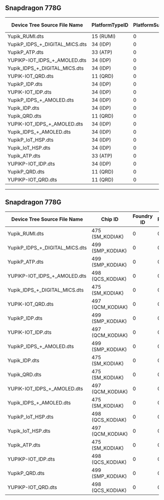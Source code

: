 ## Snapdragon 778G

| Device Tree Source File Name           | PlatformTypeID | PlatformSubTypeID | PlatformSubType | Platform Version | ReservedBits | PanelDetection | DDRSize |
|----------------------------------------|----------------|-------------------|-----------------|------------------|--------------|----------------|---------|
| Yupik_RUMI.dts                         | 15 (RUMI)      | 0                 | 0               | 1.0              | 0            | 0              | 0       |
| YupikP_IDPS_+_DIGITAL_MICS.dts         | 34 (IDP)       | 0                 | 1               | 0.0              | 0            | 0              | 0       |
| YupikP_ATP.dts                         | 33 (ATP)       | 0                 | 0               | 1.0              | 0            | 0              | 0       |
| YUPIKP-IOT_IDPS_+_AMOLED.dts           | 34 (IDP)       | 0                 | 2               | 0.0              | 0            | 0              | 0       |
| Yupik_IDPS_+_DIGITAL_MICS.dts          | 34 (IDP)       | 0                 | 1               | 0.0              | 0            | 0              | 0       |
| YUPIK-IOT_QRD.dts                      | 11 (QRD)       | 0                 | 0               | 1.0              | 0            | 0              | 0       |
| YupikP_IDP.dts                         | 34 (IDP)       | 0                 | 0               | 0.0              | 0            | 0              | 0       |
| YUPIK-IOT_IDP.dts                      | 34 (IDP)       | 0                 | 0               | 0.0              | 0            | 0              | 0       |
| YupikP_IDPS_+_AMOLED.dts               | 34 (IDP)       | 0                 | 2               | 0.0              | 0            | 0              | 0       |
| Yupik_IDP.dts                          | 34 (IDP)       | 0                 | 0               | 0.0              | 0            | 0              | 0       |
| Yupik_QRD.dts                          | 11 (QRD)       | 0                 | 0               | 1.0              | 0            | 0              | 0       |
| YUPIK-IOT_IDPS_+_AMOLED.dts            | 34 (IDP)       | 0                 | 2               | 0.0              | 0            | 0              | 0       |
| Yupik_IDPS_+_AMOLED.dts                | 34 (IDP)       | 0                 | 2               | 0.0              | 0            | 0              | 0       |
| YupikP_IoT_HSP.dts                     | 34 (IDP)       | 0                 | 1               | 0.0              | 0            | 0              | 0       |
| Yupik_IoT_HSP.dts                      | 34 (IDP)       | 0                 | 1               | 0.0              | 0            | 0              | 0       |
| Yupik_ATP.dts                          | 33 (ATP)       | 0                 | 0               | 1.0              | 0            | 0              | 0       |
| YUPIKP-IOT_IDP.dts                     | 34 (IDP)       | 0                 | 0               | 0.0              | 0            | 0              | 0       |
| YupikP_QRD.dts                         | 11 (QRD)       | 0                 | 0               | 1.0              | 0            | 0              | 0       |
| YUPIKP-IOT_QRD.dts                     | 11 (QRD)       | 0                 | 0               | 1.0              | 0            | 0              | 0       |

---

## Snapdragon 778G

| Device Tree Source File Name           | Chip ID                        | Foundry ID | Reserved | PlatformID | RevID         |
|----------------------------------------|--------------------------------|------------|----------|------------|---------------|
| Yupik_RUMI.dts                         | 475 (SM_KODIAK)                | 0          | 0        | 0          | 0.0           |
| YupikP_IDPS_+_DIGITAL_MICS.dts         | 499 (SMP_KODIAK)               | 0          | 0        | 0          | 1.0           |
| YupikP_ATP.dts                         | 499 (SMP_KODIAK)               | 0          | 0        | 0          | 1.0           |
| YUPIKP-IOT_IDPS_+_AMOLED.dts           | 498 (QCS_KODIAK)               | 0          | 0        | 0          | 1.0           |
| Yupik_IDPS_+_DIGITAL_MICS.dts          | 475 (SM_KODIAK)                | 0          | 0        | 0          | 0.0           |
| YUPIK-IOT_QRD.dts                      | 497 (QCM_KODIAK)               | 0          | 0        | 0          | 1.0           |
| YupikP_IDP.dts                         | 499 (SMP_KODIAK)               | 0          | 0        | 0          | 1.0           |
| YUPIK-IOT_IDP.dts                      | 497 (QCM_KODIAK)               | 0          | 0        | 0          | 1.0           |
| YupikP_IDPS_+_AMOLED.dts               | 499 (SMP_KODIAK)               | 0          | 0        | 0          | 1.0           |
| Yupik_IDP.dts                          | 475 (SM_KODIAK)                | 0          | 0        | 0          | 0.0           |
| Yupik_QRD.dts                          | 475 (SM_KODIAK)                | 0          | 0        | 0          | 0.0           |
| YUPIK-IOT_IDPS_+_AMOLED.dts            | 497 (QCM_KODIAK)               | 0          | 0        | 0          | 1.0           |
| Yupik_IDPS_+_AMOLED.dts                | 475 (SM_KODIAK)                | 0          | 0        | 0          | 0.0           |
| YupikP_IoT_HSP.dts                     | 498 (QCS_KODIAK)               | 0          | 0        | 0          | 1.0           |
| Yupik_IoT_HSP.dts                      | 497 (QCM_KODIAK)               | 0          | 0        | 0          | 1.0           |
| Yupik_ATP.dts                          | 475 (SM_KODIAK)                | 0          | 0        | 0          | 0.0           |
| YUPIKP-IOT_IDP.dts                     | 498 (QCS_KODIAK)               | 0          | 0        | 0          | 1.0           |
| YupikP_QRD.dts                         | 499 (SMP_KODIAK)               | 0          | 0        | 0          | 1.0           |
| YUPIKP-IOT_QRD.dts                     | 498 (QCS_KODIAK)               | 0          | 0        | 0          | 1.0           |